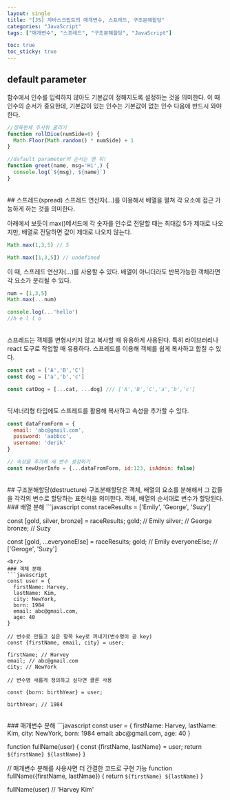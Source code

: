 ```yaml
---
layout: single
title: "[JS] 자바스크립트의 매개변수, 스프레드, 구조분해할당"
categories: "JavaScript"
tags: ["매개변수", "스프레드", "구조분해할당", "JavaScript"]

toc: true
toc_sticky: true
---
```


## default parameter
함수에서 인수를 입력하지 않아도 기본값이 정해지도록 설정하는 것을 의미한다. 이 때 인수의 순서가 중요한데, 기본값이 있는 인수는 기본값이 없는 인수 다음에 반드시 와야한다. 


```javascript
//정육면체 주사위 굴리기
function rollDice(numSide=6) {
  Math.Floor(Math.random() * numSide) + 1
}

//dafault parameter의 순서는 맨 뒤!
function greet(name, msg='Hi',) {
  console.log(`${msg}, ${name}`)
}
```

<br/>
## 스프레드(spread)
스프레드 연산자(...)를 이용해서 배열을 펼쳐 각 요소에 접근 가능하게 하는 것을 의미한다. 

아래에서 보듯이 max()메서드에 각 숫자를 인수로 전달할 때는 최대값 5가 제대로 나오지만, 배열로 전달하면 값이 제대로 나오지 않는다. 

```javascript
Math.max(1,3,5) // 5

Math.max([1,3,5]) // undefined
```
이 때, 스프레드 연산자(...)를 사용할 수 있다. 배열이 아니더라도 반복가능한 객체라면 각 요소가 분리될 수 있다.

```javascript
num = [1,3,5]
Math.max(...num)

console.log(...'hello')
//h e l l o
```

<br/>
스프레드는 객체를 변형시키지 않고 복사할 때 유용하게 사용된다. 특히 라이브러리나 react 도구로 작업할 때 유용하다. 스프레드를 이용해 객체를 쉽게 복사하고 합칠 수 있다.

```javascript
const cat = ['A','B','C']
const dog = ['a','b','c']

const catDog = [...cat, ...dog] /// ['A','B','C','a','b','c']
```
<br/>
딕셔너리형 타입에도 스프레드를 활용해 복사하고 속성을 추가할 수 있다.

```javascript
const dataFromForm = {
  email: 'abc@gmail.com',
  password: 'aabbcc',
  username: 'derik'
}

// 속성을 추가해 새 변수 생성하기
const newUserInfo = {...dataFromForm, id:123, isAdmin: false}
```
   
<br/>
## 구조분해할당(destructure)
구조분해할당은 객체, 배열의 요소를 분해해서 그 값들을 각각의 변수로 할당하는 표현식을 의미한다. 객체, 배열의 순서대로 변수가 할당된다.
<br/>
### 배열 분해
```javascript
const raceResults = ['Emily', 'George', 'Suzy']

const [gold, silver, bronze] = raceResults;
gold; // Emily
silver; // George
bronze; // Suzy

const [gold, ...everyoneElse] = raceResults;
gold; // Emily
everyoneElse; // ['Geroge', 'Suzy']
```
<br/>
### 객체 분해
```javascript
const user = {
  firstName: Harvey,
  lastName: Kim,
  city: NewYork,
  born: 1984
  email: abc@gmail.com,
  age: 40
}

// 변수로 만들고 싶은 항목 key로 꺼내기(변수명이 곧 key)
const {firstName, email, city} = user;

firstName; // Harvey
email; // abc@gmail.com
city; // NewYork

// 변수명 새롭게 정의하고 싶다면 콜론 사용

const {born: birthYear} = user;

birthYear; // 1984
```

<br/>
### 매개변수 분해
```javascript
const user = {
  firstName: Harvey,
  lastName: Kim,
  city: NewYork,
  born: 1984
  email: abc@gmail.com,
  age: 40
}

function fullName(user) {
  const {firstName, lastName} = user;
  return `${firstName} ${lastName}`
}

// 매개변수 분해를 사용사면 더 간결한 코드로 구현 가능
function fullName({firstName, lastNmae}) {
  return `${firstName} ${lastName}`
}

fullName(user) // 'Harvey Kim'
```
